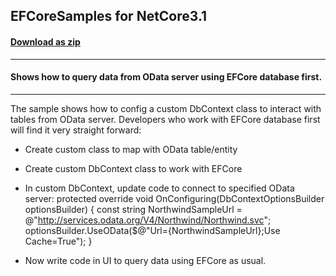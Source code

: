 ## EFCoreSamples for NetCore3.1
#### [Download as zip](https://grapecity.github.io/DownGit/#/home?url=https://github.com/GrapeCity/ComponentOne-Service-Components-Samples/tree/master/DataConnector/WPF/ODataEFCoreSamples)
____
#### Shows how to query data from OData server using EFCore database first.
____
The sample shows how to config a custom DbContext class to interact with tables from OData server.
Developers who work with EFCore database first will find it very straight forward:

* Create custom class to map with OData table/entity
* Create custom DbContext class to work with EFCore
* In custom DbContext, update code to connect to specified OData server:
        protected override void OnConfiguring(DbContextOptionsBuilder optionsBuilder)
        {
            const string NorthwindSampleUrl = @"http://services.odata.org/V4/Northwind/Northwind.svc";
            optionsBuilder.UseOData($@"Url={NorthwindSampleUrl};Use Cache=True");
        }     

* Now write code in UI to query data using EFCore as usual.

